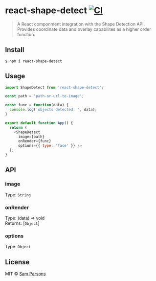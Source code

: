 # react-shape-detect [![CI](https://github.com/sam-parsons/react-shape-detect/workflows/CI/badge.svg)](https://github.com/lukeed/clsx/actions?query=workflow%3ACI)

> A React componment integration with the Shape Detection API. Provides coordinate data and overlay capabilites as a higher order function.


## Install

```
$ npm i react-shape-detect
```


## Usage

```js
import ShapeDetect from 'react-shape-detect';

const path = 'path-or-url-to-image';

const func = function(data) {
  console.log('objects detected: ', data);
}

export default function App() {
  return (
    <ShapeDetect 
      image={path} 
      onRender={func} 
      options={{ type: 'face' }} />
  );
}
```


## API


### image
Type: `String`

### onRender
Type: (data) => void <br>
Returns: [`Object`]

### options
Type: `Object` <br>


## License

MIT © [Sam Parsons]()
